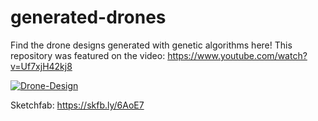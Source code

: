# generated-drones
Find the drone designs generated with genetic algorithms here! This repository was featured on the video: https://www.youtube.com/watch?v=Uf7xjH42kj8

[![Drone-Design](https://img.youtube.com/vi/Uf7xjH42kj8/0.jpg)](https://www.youtube.com/watch?v=Uf7xjH42kj8)

Sketchfab: https://skfb.ly/6AoE7
